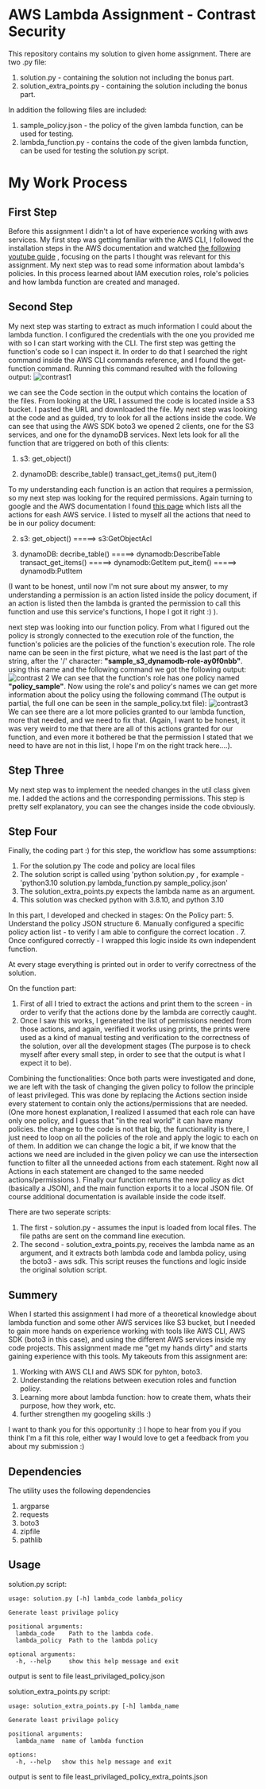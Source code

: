 # AWS Lambda Assignment - Contrast Security

This repository contains my solution to given home assignment. There are two .py file:

1.  solution.py - containing the solution not including the bonus part.
2.  solution_extra_points.py - containing the solution including the bonus part.

In addition the following files are included:

1. sample_policy.json - the policy of the given lambda function, can be used for testing.
2. lambda_function.py - contains the code of the given lambda function, can be used for testing the solution.py script.

# My Work Process

## First Step

Before this assignment I didn't a lot of have experience working with aws services.
My first step was getting familiar with the AWS CLI, I followed the installation steps in the AWS documentation and watched [the following youtube guide](https://www.youtube.com/watch?v=PWAnY-w1SGQ&t=847s) , focusing on the parts I thought was relevant for this assignment. My next step was to read some information about lambda's policies. In this process learned about IAM execution roles, role's policies and how lambda function are created and managed.

## Second Step

My next step was starting to extract as much information I could about the lambda function. I configured the credentials with the one you provided me with so I can start working with the CLI. The first step was getting the function's code so I can inspect it. In order to do that I searched the right command inside the AWS CLI commands reference, and I found the get-function command. Running this command resulted with the following output:
![contrast1](/images/contrast1.png)

we can see the Code section in the output which contains the location of the files. From looking at the URL I assumed the code is located inside a S3 bucket. I pasted the URL and downloaded the file. My next step was looking at the code and as guided, try to look for all the actions inside the code. We can see that using the AWS SDK boto3 we opened 2 clients, one for the S3 services, and one for the dynamoDB services. Next lets look for all the function that are triggered on both of this clients:

1.  s3:
    get_object()

2.  dynamoDB:
    describe_table()
    transact_get_items()
    put_item()

To my understanding each function is an action that requires a permission, so my next step was looking for the required permissions. Again turning to google and the AWS documentation I found [this page](https://docs.aws.amazon.com/service-authorization/latest/reference/reference_policies_actions-resources-contextkeys.html) which lists all the actions for eash AWS service. I listed to myself all the actions that need to be in our policy document:

2.  s3:
    get_object() =====> s3:GetObjectAcl

3.  dynamoDB:
    decribe_table() =====> dynamodb:DescribeTable
    transact_get_items() =====> dynamodb:GetItem
    put_item() =====> dynamodb:PutItem

(I want to be honest, until now I'm not sure about my answer, to my understanding a permission is an action listed inside the policy document, if an action is listed then the lambda is granted the permission to call this function and use this service's functions, I hope I got it right :) ).

next step was looking into our function policy. From what I figured out the policy is strongly connected to the execution role of the function, the function's policies are the policies of the function's execution role. The role name can be seen in the first picture, what we need is the last part of the string, after the '/' character: **"sample_s3_dynamodb-role-ay0f0nbb"**.
using this name and the following command we got the following output:
![contrast 2 ](/images/contrast2.png)
We can see that the function's role has one policy named **"policy_sample"**. Now using the role's and policy's names we can get more information about the policy using the following command (The output is partial, the full one can be seen in the sample_policy.txt file):
![contrast3](/images/contrast3.png)
We can see there are a lot more policies granted to our lambda function, more that needed, and we need to fix that.
(Again, I want to be honest, it was very weird to me that there are all of this actions granted for our function, and even more it bothered be that the permission I stated that we need to have are not in this list, I hope I'm on the right track here....).

## Step Three

My next step was to implement the needed changes in the util class given me. I added the actions and the corresponding permissions. This step is pretty self explanatory, you can see the changes inside the code obviously.

## Step Four

Finally, the coding part :)
for this step, the workflow has some assumptions:

1. For the solution.py The code and policy are local files
2. The solution script is called using 'python solution.py <lambda code file path> <policy json file path>, for example - 'python3.10 solution.py lambda_function.py sample_policy.json'
3. The solution_extra_points.py expects the lambda name as an argument.
4. This solution was checked python with 3.8.10, and python 3.10

In this part, I developed and checked in stages:
On the Policy part: 5. Understand the policy JSON structure 6. Manually configured a specific policy action list - to verify I am able to configure the correct location . 7. Once configured correctly - I wrapped this logic inside its own independent function.

At every stage everything is printed out in order to verify correctness of the solution.

On the function part:

1. First of all I tried to extract the actions and print them to the screen - in order to verify that the actions done by the lambda are correctly caught.
2. Once I saw this works, I generated the list of permissions needed from those actions, and again, verified it works using prints, the prints were used as a kind of manual testing and verification to the correctness of the solution, over all the development stages (The purpose is to check myself after every small step, in order to see that the output is what I expect it to be).

Combining the functionalities:
Once both parts were investigated and done, we are left with the task of changing the given policy to follow the principle of least privileged. This was done by replacing the Actions section inside every statement to contain only the actions/permissions that are needed.
(One more honest explanation, I realized I assumed that each role can have only one policy, and I guess that "in the real world" it can have many policies. the change to the code is not that big, the functionality is there, I just need to loop on all the policies of the role and apply the logic to each on of them. In addition we can change the logic a bit, if we know that the actions we need are included in the given policy we can use the intersection function to filter all the unneeded actions from each statement. Right now all Actions in each statement are changed to the same needed actions/permissions ). Finally our function returns the new policy as dict (basically a JSON), and the main function exports it to a local JSON file.
Of course additional documentation is available inside the code itself.

There are two seperate scripts:

1. The first - solution.py - assumes the input is loaded from local files. The file paths are sent on the command line execution.
2. The second - solution_extra_points.py, receives the lambda name as an argument, and it extracts both lambda code and lambda policy, using the boto3 - aws sdk. This script reuses the functions and logic inside the original solution script.

## Summery

When I started this assignment I had more of a theoretical knowledge about lambda function and some other AWS services like S3 bucket, but I needed to gain more hands on experience working with tools like AWS CLI, AWS SDK (boto3 in this case), and using the different AWS services inside my code projects. This assignment made me "get my hands dirty" and starts gaining experience with this tools. My takeouts from this assignment are:

1. Working with AWS CLI and AWS SDK for pyhton, boto3.
2. Understanding the relations between execution roles and function policy.
3. Learning more about lambda function: how to create them, whats their purpose, how they work, etc.
4. further strengthen my googeling skills :)

I want to thank you for this opportunity :)
I hope to hear from you if you think I'm a fit this role, either way I would love to get a feedback from you about my submission :)

## Dependencies

The utility uses the following dependencies

1. argparse
2. requests
3. boto3
4. zipfile
5. pathlib

## Usage

solution.py script:

```
usage: solution.py [-h] lambda_code lambda_policy

Generate least privilage policy

positional arguments:
  lambda_code    Path to the lambda code.
  lambda_policy  Path to the lambda policy

optional arguments:
  -h, --help     show this help message and exit
```

output is sent to file least_privilaged_policy.json

solution_extra_points.py script:

```
usage: solution_extra_points.py [-h] lambda_name

Generate least privilage policy

positional arguments:
  lambda_name  name of lambda function

options:
  -h, --help   show this help message and exit
```

output is sent to file least_privilaged_policy_extra_points.json
